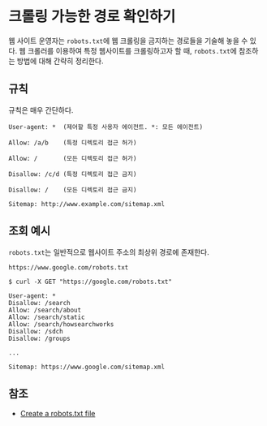 # 크롤링 가능한 경로 확인하기

웹 사이트 운영자는 `robots.txt`에 웹 크롤링을 금지하는 경로들을 기술해 놓을 수 있다.  웹 크롤러를 이용하여 특정 웹사이트를 크롤링하고자 할 때, `robots.txt`에 참조하는 방법에 대해 간략히 정리한다.



## 규칙

규칙은 매우 간단하다.

```
User-agent: *  (제어할 특정 사용자 에이전트. *: 모든 에이전트)

Allow: /a/b    (특정 디렉토리 접근 허가)

Allow: /       (모든 디렉토리 접근 허가)

Disallow: /c/d (특정 디렉토리 접근 금지)

Disallow: /    (모든 디렉토리 접근 금지)

Sitemap: http://www.example.com/sitemap.xml
```



## 조회 예시

`robots.txt`는 일반적으로 웹사이트 주소의 최상위 경로에 존재한다.

```shell
https://www.google.com/robots.txt
```



```shell
$ curl -X GET "https://google.com/robots.txt"

User-agent: *
Disallow: /search
Allow: /search/about
Allow: /search/static
Allow: /search/howsearchworks
Disallow: /sdch
Disallow: /groups

...

Sitemap: https://www.google.com/sitemap.xml
```



## 참조

- [Create a robots.txt file](https://developers.google.com/search/docs/advanced/robots/create-robots-txt?hl=ko)